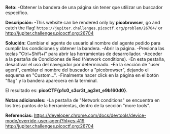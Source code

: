 
**Reto:**
-Obtener la bandera de una página sin tener que utilizar un buscador especifico.

**Descripción:**
-This website can be rendered only by **picobrowser**, go and catch the flag! `https://jupiter.challenges.picoctf.org/problem/26704/` or http://jupiter.challenges.picoctf.org:26704

**Solución:**
Cambiar el agente de usuario al nombre del agente pedido para cumplir las condiciones y obtener la bandera.
-Abrir la página.
-Presiona las teclas "Ctrl+Shift+i" para abrir las herramientas de desarrollador.
-Acceder a la pestaña de Condiciones de Red (Network conditions).
-En esta pestaña, desactivar el uso del navegador por determinado.
-En la sección de "user agent", cambiar el nombre del buscador a "picobrowser", dejando el esquema en "Custom...".
-Finalmente hacer click en la página en el botón "flag" y la bandera aparecera en la terminal.

El resultado es: **picoCTF{p1c0_s3cr3t_ag3nt_e9b160d0}**.

**Notas adicionales:**
-La pestaña de "Network conditions" se encuentra en los tres puntos de la herramientas, dentro de la sección "more tools".

**Referencias:**
https://developer.chrome.com/docs/devtools/device-mode/override-user-agent?hl=es-419
http://jupiter.challenges.picoctf.org:26704
